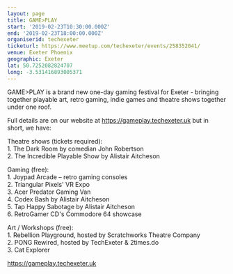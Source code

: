 ```yaml
---
layout: page
title: GAME>PLAY
start: '2019-02-23T10:30:00.000Z'
end: '2019-02-23T18:00:00.000Z'
organiserid: techexeter
ticketurl: https://www.meetup.com/techexeter/events/258352041/
venue: Exeter Phoenix
geographic: Exeter
lat: 50.7252082824707
long: -3.531416893005371
---
```

<p>GAME&gt;PLAY is a brand new one-day gaming festival for Exeter - bringing together playable art, retro gaming, indie games and theatre shows together under one roof.</p> <p>Full details are on our website at <a href='https://gameplay.techexeter.uk' class='linkified'>https://gameplay.techexeter.uk</a> but in short, we have:</p> <p>Theatre shows (tickets required):<br/>1. The Dark Room by comedian John Robertson<br/>2. The Incredible Playable Show by Alistair Aitcheson</p> <p>Gaming (free):<br/>1. Joypad Arcade – retro gaming consoles<br/>2. Triangular Pixels' VR Expo<br/>3. Acer Predator Gaming Van<br/>4. Codex Bash by Alistair Aitcheson<br/>5. Tap Happy Sabotage by Alistair Aitcheson<br/>6. RetroGamer CD's Commodore 64 showcase</p> <p>Art / Workshops (free):<br/>1. Rebellion Playground, hosted by Scratchworks Theatre Company<br/>2. PONG Rewired, hosted by TechExeter &amp; 2times.do<br/>3. Cat Explorer</p> <p><a href='https://gameplay.techexeter.uk' class='linkified'>https://gameplay.techexeter.uk</a></p> 
